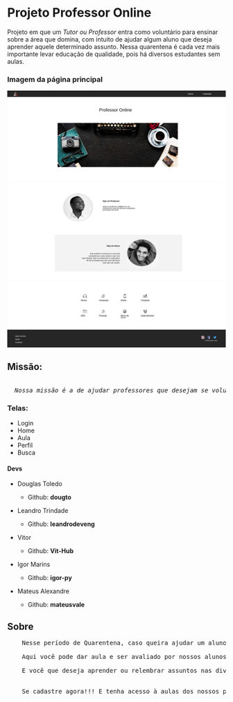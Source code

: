 <h1>Projeto Professor Online</h1>

<p>Projeto em que um <em>Tutor ou Professor</em> 
entra como voluntário para ensinar sobre a área que 
domina, com intuito de ajudar algum aluno que deseja aprender aquele determinado assunto. Nessa quarentena é cada vez mais importante levar educação de qualidade, pois há diversos estudantes sem aulas.</p>

<h3>Imagem da página principal</h3>
<img src="./app/public/pag1.png"/>
<img src="./app/public/pag2.png"/>
<img src="./app/public/pag3.png"/>

<h2><strong>Missão:</strong></h2>

<pre><em>
  Nossa missão é a de ajudar professores que desejam se voluntariar e dar aulas com o intuito de ajudar alunos que estão há procura daquele determinado assunto. Nosso sistmea de metrificação foi pensado para que os alunos sempre saibam qual professor é o mais bem avaliado da área em que deseja ter aula. Além disso, os professores tem a oportunidade de ser o elo entre o indivíduo e o saber.</em>
</pre>

<h3>Telas:</h3>

* Login
* Home
* Aula
* Perfil
* Busca

<h4>Devs</h4>

- Douglas Toledo
  - Github: **dougto**
  
- Leandro Trindade 
  - Github: **leandrodeveng**

- Vitor 
  - Github: **Vit-Hub**

- Igor Marins 
  - Github: **igor-py**

- Mateus Alexandre 
  - Github: **mateusvale**

<h2>Sobre</h2>

<pre>
    Nesse período de Quarentena, caso queira ajudar um aluno a aprender um determinado assunto que você domina, não hesite em se cadastrar em nossa plataforma.

    Aqui você pode dar aula e ser avaliado por nossos alunos, num sistema de metrificação elaborado para que professores com aulas que mais se destacam sejam mais visíveis pelos usuários da nossa plataforma

    E você que deseja aprender ou relembrar assuntos nas diversas disciplinas de nosso catálogo como: *Física, Matemática, Português, Sociologia, etc.* 
    
    
    Se cadastre agora!!! E tenha acesso à aulas dos nossos professores voluntários.
</pre>